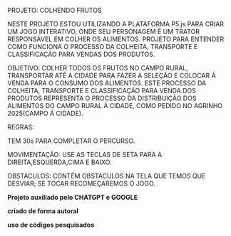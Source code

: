 PROJETO: COLHENDO FRUTOS


NESTE PROJETO ESTOU UTILIZANDO A PLATAFORMA P5.js PARA CRIAR UM JOGO INTERATIVO, ONDE SEU PERSONAGEM É UM TRATOR RESPONSÁVEL EM COLHER OS ALIMENTOS.
PROJETO PARA ENTENDER COMO FUNCIONA O PROCESSO DA COLHEITA, TRANSPORTE E CLASSIFICAÇÃO PARA VENDAS DOS PRODUTOS.
 
OBJETIVO: COLHER TODOS OS FRUTOS NO CAMPO RURAL, TRANSPORTAR ATÉ A CIDADE PARA FAZER A SELEÇÃO E COLOCAR Á VENDA PARA O CONSUMO DOS ALIMENTOS.
ESTE PROCESSO DA COLHEITA, TRANSPORTE E CLASSIFICAÇÃO PARA VENDA DOS PRODUTOS REPRESENTA O PROCESSO DA DISTRIBUIÇÃO DOS ALIMENTOS DO CAMPO RURAL À CIDADE, COMO PEDIDO NO AGRINHO 2025(CAMPO Á CIDADE).
 
REGRAS:

TEM 30s PARA COMPLETAR O PERCURSO.

MOVIMENTAÇÃO: USE AS TECLAS DE SETA PARA A DIREITA,ESQUERDA,CIMA E BAIXO.

OBSTACULOS: CONTÉM OBSTACULOS NA TELA QUE TEMOS QUE DESVIAR; SE TOCAR RECOMEÇAREMOS O JOGO.

**Projeto auxiliado pelo CHATGPT e GOOGLE**

**criado de forma autoral**

**uso de códigos pesquisados**
